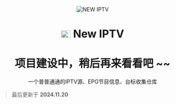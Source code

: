 <p align="center">
  <img src="https://ghp.ci/raw.githubusercontent.com/x441/New-IPTV/refs/heads/main/docs/img/New.png" alt="NEW IPTV">
</p>

<h1 align="center"><img src="https://ghp.ci/raw.githubusercontent.com/x441/New-IPTV/refs/heads/main/docs/img/New_IPTV_Logo.png" alt="reddit" width="25" height="19" /> New IPTV</h1>

<h1 align="center">项目建设中，稍后再来看看吧 ~~</h1>

<p align="center">一个普普通通的IPTV源、EPG节目信息、台标收集仓库</p>

>最后更新于
>**2024.11.20**